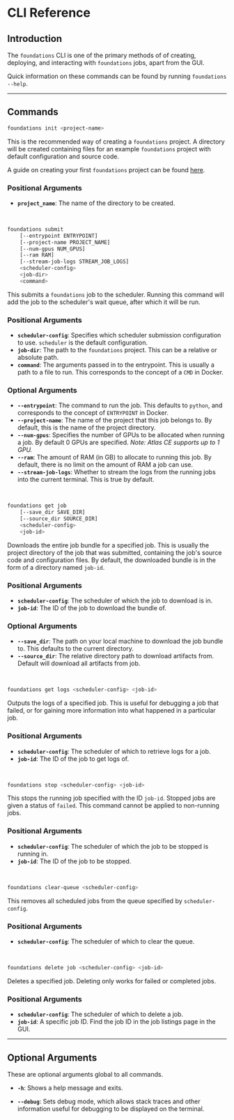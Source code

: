 # CLI Reference

## Introduction

The `foundations` CLI is one of the primary methods of of creating, deploying, and interacting with `foundations` jobs, apart from the GUI.

Quick information on these commands can be found by running `foundations --help`.

---

## Commands

```bash
foundations init <project-name>
```

This is the recommended way of creating a `foundations` project. A directory will be created containing files for an example `foundations` project with default configuration and source code.

A guide on creating your first `foundations` project can be found [here](old/first_example.md#create-a-new-foundations-project).

### Positional Arguments

* **`project_name`**: The name of the directory to be created.

<br />

```bash
foundations submit
    [--entrypoint ENTRYPOINT]
    [--project-name PROJECT_NAME]
    [--num-gpus NUM_GPUS]
    [--ram RAM]
    [--stream-job-logs STREAM_JOB_LOGS]
    <scheduler-config>
    <job-dir>
    <command>
```

This submits a `foundations` job to the scheduler. Running this command will add the job to the scheduler's wait queue, after which it will be run.

### Positional Arguments

* **`scheduler-config`**: Specifies which scheduler submission configuration to use. `scheduler` is the default configuration.
* **`job-dir`**: The path to the `foundations` project. This can be a relative or absolute path.
* **`command`**: The arguments passed in to the entrypoint. This is usually a path to a file to run. This corresponds to the concept of a `CMD` in Docker.

### Optional Arguments

* **`--entrypoint`**: The command to run the job. This defaults to `python`, and corresponds to the concept of `ENTRYPOINT` in Docker.
* **`--project-name`**: The name of the project that this job belongs to. By default, this is the name of the project directory.
* **`--num-gpus`**: Specifies the number of GPUs to be allocated when running a job. By default 0 GPUs are specified. *Note: Atlas CE supports up to 1 GPU.*
* **`--ram`**: The amount of RAM (in GB) to allocate to running this job. By default, there is no limit on the amount of RAM a job can use.
* **`--stream-job-logs`**: Whether to stream the logs from the running jobs into the current terminal. This is true by default.

<br />

```bash
foundations get job
    [--save_dir SAVE_DIR]
    [--source_dir SOURCE_DIR]
    <scheduler-config>
    <job-id>
```

Downloads the entire job bundle for a specified job. This is usually the project directory of the job that was submitted, containing the job's source code and configuration files. By default, the downloaded bundle is in the form of a directory named `job-id`.

### Positional Arguments

* **`scheduler-config`**: The scheduler of which the job to download is in.
* **`job-id`**: The ID of the job to download the bundle of.

### Optional Arguments

* **`--save_dir`**: The path on your local machine to download the job bundle to. This defaults to the current directory.
* **`--source_dir`**: The relative directory path to download artifacts from. Default will download all artifacts from job.

<br />

```bash
foundations get logs <scheduler-config> <job-id>
```

Outputs the logs of a specified job. This is useful for debugging a job that failed, or for gaining more information into what happened in a particular job.

### Positional Arguments

* **`scheduler-config`**: The scheduler of which to retrieve logs for a job.
* **`job-id`**: The ID of the job to get logs of.


<br />

```bash
foundations stop <scheduler-config> <job-id>
```

This stops the running job specified with the ID `job-id`. Stopped jobs are given a status of `failed`. This command cannot be applied to non-running jobs.

### Positional Arguments

* **`scheduler-config`**: The scheduler of which the job to be stopped is running in.
* **`job-id`**: The ID of the job to be stopped.

<br />

```bash
foundations clear-queue <scheduler-config>
```

This removes all scheduled jobs from the queue specified by `scheduler-config`.

### Positional Arguments

* **`scheduler-config`**: The scheduler of which to clear the queue.

<br />

```bash
foundations delete job <scheduler-config> <job-id>
```

Deletes a specified job. Deleting only works for failed or completed jobs.

### Positional Arguments

* **`scheduler-config`**: The scheduler of which to delete a job.
* **`job-id`**: A specific job ID. Find the job ID in the job listings page in the GUI.


---

## Optional Arguments

These are optional arguments global to all commands.

* **`-h`**: Shows a help message and exits.

* **`--debug`**: Sets debug mode, which allows stack traces and other information useful for debugging to be displayed on the terminal.
